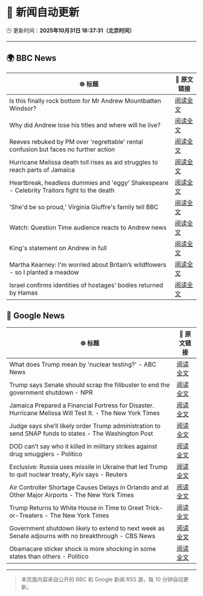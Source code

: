 # 🧠 新闻自动更新

🕒 更新时间：**2025年10月31日 18:37:31（北京时间）**

---

## 🌍 BBC News

| 🌐 标题 | 🔗 原文链接 |
|--------|-------------|
| Is this finally rock bottom for Mr Andrew Mountbatten Windsor? | [阅读全文](https://www.bbc.com/news/articles/c62elnjnqqxo?at_medium=RSS&at_campaign=rss) |
| Why did Andrew lose his titles and where will he live? | [阅读全文](https://www.bbc.com/news/articles/c5ylk9r336zo?at_medium=RSS&at_campaign=rss) |
| Reeves rebuked by PM over 'regrettable' rental confusion but faces no further action | [阅读全文](https://www.bbc.com/news/articles/cvgk40l8jm7o?at_medium=RSS&at_campaign=rss) |
| Hurricane Melissa death toll rises as aid struggles to reach parts of Jamaica | [阅读全文](https://www.bbc.com/news/articles/clylqpyg8pjo?at_medium=RSS&at_campaign=rss) |
| Heartbreak, headless dummies and  'eggy' Shakespeare - Celebrity Traitors fight to the death | [阅读全文](https://www.bbc.com/news/articles/cvgvqj5w233o?at_medium=RSS&at_campaign=rss) |
| 'She'd be so proud,' Virginia Giuffre's family tell BBC | [阅读全文](https://www.bbc.com/news/articles/cy9pn12w4n8o?at_medium=RSS&at_campaign=rss) |
| Watch: Question Time audience reacts to Andrew news | [阅读全文](https://www.bbc.com/news/videos/clyz6m8ml71o?at_medium=RSS&at_campaign=rss) |
| King's statement on Andrew in full | [阅读全文](https://www.bbc.com/news/articles/c0qp75z3dw4o?at_medium=RSS&at_campaign=rss) |
| Martha Kearney: I'm worried about Britain’s wildflowers - so I planted a meadow | [阅读全文](https://www.bbc.com/news/articles/c3rjnlv8ejxo?at_medium=RSS&at_campaign=rss) |
| Israel confirms identities of hostages' bodies returned by Hamas | [阅读全文](https://www.bbc.com/news/articles/c4gj90j2g8jo?at_medium=RSS&at_campaign=rss) |

## 📰 Google News

| 🌐 标题 | 🔗 原文链接 |
|--------|-------------|
| What does Trump mean by 'nuclear testing?' - ABC News | [阅读全文](https://news.google.com/rss/articles/CBMifEFVX3lxTE1WYmNsVUhOWnFTeWZRcXN3MG52LW1oM0tQZDVkSC0xRzZGc1pTVkYtbnZ4NmZYWjdYUnE3aWo5UzJZTExOLVdiRFczelZ5Y3ZjUkRXNEkyTzRIcGpPSnRSYUFRdzloSWlwR0lneG15bHA4WnI1VGRyM1BfZ3nSAYIBQVVfeXFMTVMzamhZcDNEUlh4UUM0a2hfVlB0VS1RbS1TektHUExSSVZTUEdXS0xoMUFXb1U5Nl9kcDVDdmpJR0FEeW9GLWgzUEVwM0tYMlNLZVF3UHE5RDlMcmZfcnR5S0VUbnotaVBray1qcmp0REkyTE1WVTBNMjVYUUY1TVFIUQ?oc=5) |
| Trump says Senate should scrap the filibuster to end the government shutdown - NPR | [阅读全文](https://news.google.com/rss/articles/CBMinwFBVV95cUxOUUxvNTVVb01NZEE5TjJlWFdGcVQzTDIyVC1zbEdWM05jMWswUmRjZ0NzNUgtdTdobm9Sa3YzWlZ3RG1hZmV6VFRxSzc1YlNOZGhYdGFDTEptXzJPa3ZscWgwNlhaN0F6azJjakItUVdwWGx5a1BQTDB3c01VT0g5ZUlnWk9hMXl1OUwtaXpQMHRNLWJHXzNld3NxZmNGcGs?oc=5) |
| Jamaica Prepared a Financial Fortress for Disaster. Hurricane Melissa Will Test It. - The New York Times | [阅读全文](https://news.google.com/rss/articles/CBMisAFBVV95cUxQUDRZR0tyTFE5cm1jTGU4SjJrT0FpYnFLNkJ4cXl1a1RXcXdDTVRiQmdGQjV0SS1YazVTbjFuZEY3WHhiRWZUZS14MUg5YjNXYkxXTDk4NWxkOGEzdHhGdWlVVmhtelRkZ1BUVzlOcUJ6ZlpYbzZ2R185Wmc4YWtIdTFmRnk3U1VJSjl0UUFuVEt2aDYyN18waXhST1FFSDg1dEpJbGJ2NmVuTGc4dm5QQQ?oc=5) |
| Judge says she’ll likely order Trump administration to send SNAP funds to states - The Washington Post | [阅读全文](https://news.google.com/rss/articles/CBMiigFBVV95cUxQWjRyNWRIaHdmb1lnSno3NHI2NW5FZ1lNTjktaWVFTVhRd2hZUnItZUZTLTMtbWpWMW8xNXVlb0dRRW9MOWVvOU9jRURFV2NiREV6eDF6OENqSHZleFBteWxkazFrbUZfeThWTWxvR21KeW9LNlZrOFRPT010ajVOZzB3bXdjanlGbmc?oc=5) |
| DOD can’t say who it killed in military strikes against drug smugglers - Politico | [阅读全文](https://news.google.com/rss/articles/CBMijgFBVV95cUxOUzZ1cjN3U1NVeGZwZzdaWUZaYVFGSEVPTVhRb0VsT2VDZXJueHY0SkJIckhVQTR2NTZiaXg4Nk1nSnZQbzFJSUlJQUVnczVnVndNZXUtejczVXMzLWZNaHYzb1lnby1HX0xydjJQSmdkbDFqXzNPWHdJZXY3TGN6V25Va0E2WUNMNVM2ai1R?oc=5) |
| Exclusive: Russia uses missile in Ukraine that led Trump to quit nuclear treaty, Kyiv says - Reuters | [阅读全文](https://news.google.com/rss/articles/CBMi0AFBVV95cUxPZFRURWRMa3BVMjFKTmduX29aazVoS2JESm5Ua3ZhUDhuYWI5ZjhFN3RaeVBfYWh5ZTdNUGxXRlkzeldTS0ZLemNxQmdrUUF4WlNVSlJUTWI3OFdUZlJDQkJTdjhzM1FnOXVyMHZsNTF4M1k1SDZOSTNzTkNBWTJIampZcklHcDEzYm5VWmR5cGJCMG96YTZsaEtvNExRTGVHSlpkNEMzODc0cDlVMlZSQy1iclVqOWlHcmVYWGkyaW9BWk00ZkgwMHgxNGNQYnVS?oc=5) |
| Air Controller Shortage Causes Delays in Orlando and at Other Major Airports - The New York Times | [阅读全文](https://news.google.com/rss/articles/CBMingFBVV95cUxPZGpaTnZ4NFNWY1lBRVdKNDJVdFNVYU93a0piT3lseTg5UFNvN2hKbnBMTjRybHUtcGdKVlByaFdjZlE0T0lHLUE4c1Y2T2xIQ0ZHaE5mdXZPU3RNRlV4LUF3amR4bmtnQUxrWExEbFhRbTNtS0JNZmxYT1QwMDhRMWZzQjhTTlR4cXQxa3phM3BUcTA3b3Q1eUl0andWQQ?oc=5) |
| Trump Returns to White House in Time to Greet Trick-or-Treaters - The New York Times | [阅读全文](https://news.google.com/rss/articles/CBMijgFBVV95cUxPSGk1QWhDOV9jeXdjN2YyeHBPTV84ZXktal9YR2p5bElsQl9rOGRZOG1HYUxkNk9Pby1zQVNSSzlGXzhtYmpqaTR1Zll2UVdaM1BKR2tWWU9BcmtaLUs0bWNYLS1CV0FQaEw1S0k4UDJUeG1UODhvcDFVWnZuMWFWWnZ2UlpJUzluZFF0TEtn?oc=5) |
| Government shutdown likely to extend to next week as Senate adjourns with no breakthrough - CBS News | [阅读全文](https://news.google.com/rss/articles/CBMimgFBVV95cUxOZXpvTWM3cWxtZV9vV3RSMWVCdGJpeEJDX2c1Yjh1MXFoY0t1YV9kMlNYazdINmhJOWxNOVY0QXJ0dWkyZm1ZSXhxSExjZmgxbUZNTWtlQ19Td1dTY29OX3lseXR2cVNYNXR2R3hCLXl3T3Zhb1JnV0ROWUhJbXA5UG1tbEZLX2loU3FORDUxYmQ4dkVoU0E0a1NR0gGfAUFVX3lxTFB5cGdxbXloOEJ6RDE2akU1ZzIyZDNoWW1oWFpsMl9WNkVNNmRWSEh5aHVUSVFvc3A2R1FiblJpRHUtODlIODdrdmQ2RVFQV1UwZ01pR0dOc25pT3FOLWZ6SXhUMG1UdFhOUHc4c2NsZlVnTGxBZHdmbERxYlg5Qi0xWTNZelVKSm8wdTRuaWNOMlNSSDFTemJQS1liZ1lBRQ?oc=5) |
| Obamacare sticker shock is more shocking in some states than others - Politico | [阅读全文](https://news.google.com/rss/articles/CBMikAFBVV95cUxNb1J5S24weVZOYWRSV0duemhuX0YzZ1ZNN2QwVzgtaVlLVmRQZHY5ZXBhMnhoV2QyQ3VYS1BHSnJFM1VJdk0wQkRjMUR4T09VTWY3c0xEcEFmZVV5ajZvb01HSnB5U3NhaEdNSGhoN196U1ZudGxxV21JQzhWMkdwT1lUWkhCMjVXR0VrSk4waG4?oc=5) |

---
> 本页面内容来自公开的 BBC 和 Google 新闻 RSS 源，每 10 分钟自动更新。